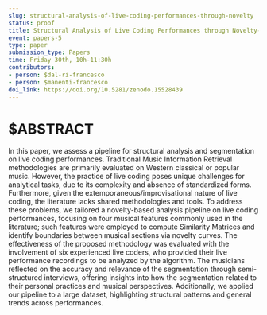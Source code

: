 ```yaml
---
slug: structural-analysis-of-live-coding-performances-through-novelty
status: proof
title: Structural Analysis of Live Coding Performances through Novelty-based MIR Methodologies
event: papers-5
type: paper
submission_type: Papers
time: Friday 30th, 10h-11:30h
contributors:
- person: $dal-ri-francesco
- person: $manenti-francesco
doi_link: https://doi.org/10.5281/zenodo.15528439
---
```


# $ABSTRACT

In this paper, we assess a pipeline for structural analysis and segmentation on live coding performances. Traditional Music Information Retrieval methodologies are primarily evaluated on Western classical or popular music. However, the practice of live coding poses unique challenges for analytical tasks, due to its complexity and absence of standardized forms. Furthermore, given the extemporaneous/improvisational nature of live coding, the literature lacks shared methodologies and tools. To address these problems, we tailored a novelty-based analysis pipeline on live coding performances, focusing on four musical features commonly used in the literature; such features were employed to compute Similarity Matrices and identify boundaries between musical sections via novelty curves. The effectiveness of the proposed methodology was evaluated with the involvement of six experienced live coders, who provided their live performance recordings to be analyzed by the algorithm. The musicians reflected on the accuracy and relevance of the segmentation through semi-structured interviews, offering insights into how the segmentation related to their personal practices and musical perspectives. Additionally, we applied our pipeline to a large dataset, highlighting structural patterns and general trends across performances.

